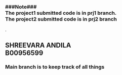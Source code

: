 <h3> ###Note###<br>The project1 submitted code is in prj1 branch. <br>
The project2 submitted code is in prj2 branch</h3>.
<h2>SHREEVARA ANDILA<br>
B00956599</h2>
<h3> Main branch is to keep track of all things </h3>
